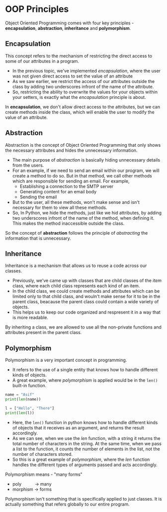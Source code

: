 # OOP Principles

Object Oriented Programming comes with four key principles - **encapsulation**, **abstraction**, **inheritance** and **polymorphism**.

## Encapsulation
This concept refers to the mechanism of restricting the direct access to some of our attributes in a program.
* In the previous topic, we've implemented _encapsulation_, where the user was not given direct access to set the value of an attribute
* As we saw earlier, we restrict the access of our attributes outside the class by adding two underscores infront of the name of the attribute.
* So, restricting the ability to overwrite the values for your objects within your setters, is exactly what the _encapsulation_ principle is about.

In **encapsulation**, we don't allow direct access to the attributes, but we can create methods inside the class, which will enable the user to modify the value of an attribute.

## Abstraction
Abstraction is the concept of Object Oriented Programming that only shows the necessary attributes and hides the unnecessary information. 
* The main purpose of _abstraction_ is basically hiding unnecessary details from the users.
* For an example, if we need to send an email within our program, we will create a method to do so. But in that method, we call other methods which are responsible for sending an email. For example, 
    * Establishing a connection to the SMTP server
    * Generating content for an email body 
    * Sending the email
* But to the user, all these methods, won't make sense and isn't necessary for them to view all these methods. 
* So, In Python, we hide the methods, just like we hid attributes, by adding two underscores infront of the name of the method, when defining it. This makes the method inaccessible outside the class.

So the concept of **abstraction** follows the principle of _abstracting_ the information that is unnecessary.

## Inheritance
Inheritance is a mechanism that allows us to reuse a code across our classes.
* Previously, we've came up with classes that are child classes of the _item_ class, where each child class represents each kind of an item. 
* In the child class,  we could create methods and attributes which can be limited only to that child class, and wouln't make sense for it to be in the parent class, beacause the parent class could contain a wide variety of objects.
* This helps us to keep our code organized and respresent it in a way that is more readable. 

By inheriting a class, we are allowed to use all the non-private functions and attributes present in the parent class.

## Polymorphism
Polymorphism is a very important concept in programming.
* It refers to the use of a single entity that knows how to handle different kinds of objects.
* A great example, where _polymorphism_ is applied would be in the `len()` built-in function.
```python
name = "Asif"
print(len(name))

l = ["Hello", "There"]
print(len(l))
```
* Here, the `len()` function in python knows how to handle different kinds of objects that it receives as an argument, and returns the result accordingly.
* As we can see, when we use the _len_ function, with a string it returns the total number of characters in the string. At the same time, when we pass a list to the function, it counts the number of elements in the list, not the number of characters stored. 
* So this is a great example of _polymorphism_, where the _len_ function handles the different types of arguments passed and acts accordingly.

Polymorphism means - "many forms"
* poly &nbsp; &nbsp; &nbsp; &nbsp; &nbsp; &rarr;  many
* morphism &rarr; forms

Polymorphism isn't something that is specifically applied to just classes. It is actually something that refers globally to our entire program.